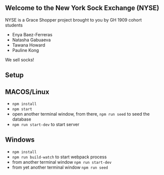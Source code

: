## Welcome to the New York Sock Exchange (NYSE)

NYSE is a Grace Shopper project brought to you by
GH 1909 cohort students

* Enya Baez-Ferreras
* Natasha Gabuaeva
* Tawana Howard
* Pauline Kong

We sell socks!

## Setup

## MACOS/Linux

* `npm install`
* `npm start`
* open another terminal window, from there, `npm run seed` to seed the database
* `npm run start-dev` to start server

## Windows

* `npm install`
* `npm run build-watch` to start webpack process
* from another terminal window `npm run start-dev`
* from yet another terminal window `npm run seed`
